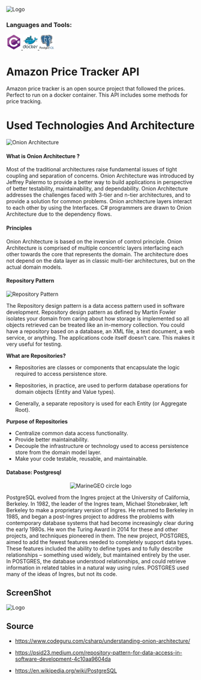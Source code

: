 


![Logo](https://drive.google.com/uc?export=view&id=1vpSXOnTEeH1hW_4rWLQiZHVeul01W6ee)

<h3 align="left">Languages and Tools:</h3>
<p align="left"> <a href="https://www.w3schools.com/cs/" target="_blank" rel="noreferrer"> <img src="https://raw.githubusercontent.com/devicons/devicon/master/icons/csharp/csharp-original.svg" alt="csharp" width="40" height="40"/> </a> <a href="https://www.docker.com/" target="_blank" rel="noreferrer"> <img src="https://raw.githubusercontent.com/devicons/devicon/master/icons/docker/docker-original-wordmark.svg" alt="docker" width="40" height="40"/> </a> <a href="https://www.postgresql.org" target="_blank" rel="noreferrer"> <img src="https://raw.githubusercontent.com/devicons/devicon/master/icons/postgresql/postgresql-original-wordmark.svg" alt="postgresql" width="40" height="40"/> </a> </p>

# Amazon Price Tracker API

Amazon price tracker is an open source project that followed the prices. Perfect to run on a docker container. This API includes some methods for price tracking. 



#  Used Technologies And Architecture

![Onion Architecture](https://drive.google.com/uc?export=view&id=1ROCLMRuQ8lhgoFui_cjdCPJNVWbpTmsy)

#### **What is Onion Architecture ?** 

Most of the traditional architectures raise fundamental issues of tight coupling and separation of concerns. Onion Architecture was introduced by Jeffrey Palermo to provide a better way to build applications in perspective of better testability, maintainability, and dependability. Onion Architecture addresses the challenges faced with 3-tier and n-tier architectures, and to provide a solution for common problems. Onion architecture layers interact to each other by using the Interfaces. C# programmers are drawn to Onion Architecture due to the dependency flows.

#### **Principles**

Onion Architecture is based on the inversion of control principle. Onion Architecture is comprised of multiple concentric layers interfacing each other towards the core that represents the domain. The architecture does not depend on the data layer as in classic multi-tier architectures, but on the actual domain models.

#### **Repository Pattern**

![Repository Pattern](https://drive.google.com/uc?export=view&id=11fzxq8Ye5v3Un0Y7hzpW-xZFHlx3iUa0)

The Repository design pattern is a data access pattern used in software development.
Repository design pattern as defined by Martin Fowler isolates your domain from caring about how storage is implemented so all objects retrieved can be treated like an in-memory collection.
You could have a repository based on a database, an XML file, a text document, a web service, or anything.
The applications code itself doesn’t care. This makes it very useful for testing.

**What are Repositories?**

* Repositories are classes or components that encapsulate the logic required to access persistence store.

* Repositories, in practice, are used to perform database operations for domain objects (Entity and Value types).

* Generally, a separate repository is used for each Entity (or Aggregate Root).

**Purpose of Repositories**
* Centralize common data access functionality.
* Provide better maintainability.
* Decouple the infrastructure or technology used to access persistence store from the domain model layer.
* Make your code testable, reusable, and maintainable.

#### **Database: Postgresql**

<p align="center">
  <img src="https://drive.google.com/uc?export=view&id=1u1n1-Nw6eQw9AYOXJY6GN1ZhBI2wwIaR" alt="MarineGEO circle logo" style="text-align: center;  width:30%;"/>
</p>

PostgreSQL evolved from the Ingres project at the University of California, Berkeley. In 1982, the leader of the Ingres team, Michael Stonebraker, left Berkeley to make a proprietary version of Ingres. He returned to Berkeley in 1985, and began a post-Ingres project to address the problems with contemporary database systems that had become increasingly clear during the early 1980s. He won the Turing Award in 2014 for these and other projects, and techniques pioneered in them.
The new project, POSTGRES, aimed to add the fewest features needed to completely support data types. These features included the ability to define types and to fully describe relationships – something used widely, but maintained entirely by the user. In POSTGRES, the database understood relationships, and could retrieve information in related tables in a natural way using rules. POSTGRES used many of the ideas of Ingres, but not its code.





## ScreenShot 

![Logo](https://drive.google.com/uc?export=view&id=1vzDqcmSXk55V3AOQnBLbrUWNyRL7ixZ2)



## Source

* https://www.codeguru.com/csharp/understanding-onion-architecture/

* https://psid23.medium.com/repository-pattern-for-data-access-in-software-development-4c10aa9604da

* https://en.wikipedia.org/wiki/PostgreSQL
